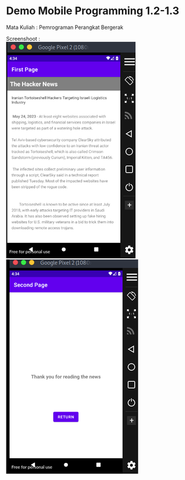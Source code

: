 # Demo Mobile Programming 1.2-1.3  
Mata Kuliah : Pemrograman Perangkat Bergerak

Screenshoot :  
<img src="/Mobile-Programming-1.2-1.3/image/1ss1.png">
<img src="/Mobile-Programming-1.2-1.3/image/1ss2.png">

